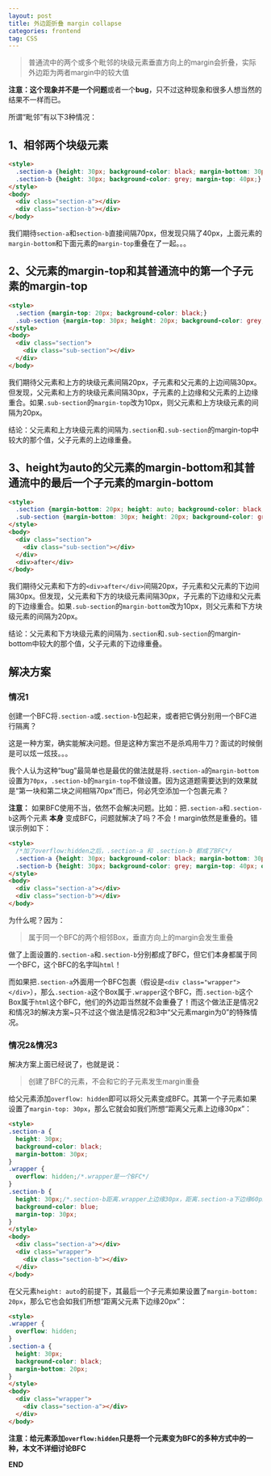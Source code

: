 ```yaml
---
layout: post
title: 外边距折叠 margin collapse
categories: frontend
tag: CSS
---
```


> 普通流中的两个或多个毗邻的块级元素垂直方向上的margin会折叠，实际外边距为两者margin中的较大值

**注意：**这个现象并不是一个**问题**或者一个**bug**，只不过这种现象和很多人想当然的结果不一样而已。

所谓“毗邻”有以下3种情况：

## 1、相邻两个块级元素

```html
<style>
  .section-a {height: 30px; background-color: black; margin-bottom: 30px;}
  .section-b {height: 30px; background-color: grey; margin-top: 40px;}
</style>
<body>
  <div class="section-a"></div>
  <div class="section-b"></div>
</body>
```

我们期待`section-a`和`section-b`直接间隔70px，但发现只隔了40px，上面元素的`margin-bottom`和下面元素的`margin-top`重叠在了一起。。。

## 2、父元素的margin-top和其普通流中的第一个子元素的margin-top

```html
<style>
  .section {margin-top: 20px; background-color: black;}
  .sub-section {margin-top: 30px; height: 20px; background-color: grey;}
</style>
<body>
  <div class="section">
    <div class="sub-section"></div>
  </div>
</body>
```
我们期待父元素和上方的块级元素间隔20px，子元素和父元素的上边间隔30px。但发现，父元素和上方的块级元素间隔30px，子元素的上边缘和父元素的上边缘重合。如果`.sub-section`的`margin-top`改为10px，则父元素和上方块级元素的间隔为20px。

结论：父元素和上方块级元素的间隔为`.section`和`.sub-section`的margin-top中较大的那个值，父子元素的上边缘重叠。

## 3、height为auto的父元素的margin-bottom和其普通流中的最后一个子元素的margin-bottom

```html
<style>
  .section {margin-bottom: 20px; height: auto; background-color: black;}
  .sub-section {margin-bottom: 30px; height: 20px; background-color: grey;}
</style>
<body>
  <div class="section">
    <div class="sub-section"></div>
  </div>
  <div>after</div>
</body>
```

我们期待父元素和下方的`<div>after</div>`间隔20px，子元素和父元素的下边间隔30px。但发现，父元素和下方的块级元素间隔30px，子元素的下边缘和父元素的下边缘重合。如果`.sub-section`的`margin-bottom`改为10px，则父元素和下方块级元素的间隔为20px。

结论：父元素和下方块级元素的间隔为`.section`和`.sub-section`的margin-bottom中较大的那个值，父子元素的下边缘重叠。

## 解决方案

### 情况1

创建一个BFC将`.section-a`或`.section-b`包起来，或者把它俩分别用一个BFC进行隔离？

这是一种方案，确实能解决问题。但是这种方案岂不是杀鸡用牛刀？面试的时候倒是可以炫一炫技。。。

我个人认为这种“bug”最简单也是最优的做法就是将`.section-a`的`margin-bottom`设置为`70px`，`.section-b`的`margin-top`不做设置。因为这道题需要达到的效果就是“第一块和第二块之间相隔70px”而已，何必凭空添加一个包裹元素？

**注意：** 如果BFC使用不当，依然不会解决问题。比如：把`.section-a`和`.section-b`这两个元素 **本身** 变成BFC，问题就解决了吗？不会！margin依然是重叠的。错误示例如下：

```html
<style>
  /*加了overflow:hidden之后，.section-a 和 .section-b 都成了BFC*/
  .section-a {height: 30px; background-color: black; margin-bottom: 30px; overflow: hidden;}
  .section-b {height: 30px; background-color: grey; margin-top: 40px; overflow:hidden;}
</style>
<body>
  <div class="section-a"></div>
  <div class="section-b"></div>
</body>
```

为什么呢？因为：

> 属于同一个BFC的两个相邻Box，垂直方向上的margin会发生重叠

做了上面设置的`.section-a`和`.section-b`分别都成了BFC，但它们本身都属于同一个BFC，这个BFC的名字叫`html`！

而如果把`.section-a`外面用一个BFC包裹（假设是`<div class="wrapper"></div>`），那么`.section-a`这个Box属于`.wrapper`这个BFC，而`.section-b`这个Box属于`html`这个BFC，他们的外边距当然就不会重叠了！而这个做法正是情况2和情况3的解决方案~只不过这个做法是情况2和3中“父元素margin为0”的特殊情况。

### 情况2&情况3

解决方案上面已经说了，也就是说：

> 创建了BFC的元素，不会和它的子元素发生margin重叠

给父元素添加`overflow: hidden`即可以将父元素变成BFC。其第一个子元素如果设置了`margin-top: 30px`，那么它就会如我们所想“距离父元素上边缘30px”：

```html
<style>
.section-a {
  height: 30px;
  background-color: black;
  margin-bottom: 30px;
}
.wrapper {
  overflow: hidden;/*.wrapper是一个BFC*/
}
.section-b {
  height: 30px;/*.section-b距离.wrapper上边缘30px，距离.section-a下边缘60px*/
  background-color: blue;
  margin-top: 30px;
}
</style>
<body>
  <div class="section-a"></div>
  <div class="wrapper">
    <div class="section-b"></div>
  </div>
</body>
```


在父元素`height: auto`的前提下，其最后一个子元素如果设置了`margin-bottom: 20px`，那么它也会如我们所想“距离父元素下边缘20px”：

```html
<style>
.wrapper {
  overflow: hidden;
}
.section-a {
  height: 30px;
  background-color: black;
  margin-bottom: 20px;
}
</style>
<body>
  <div class="wrapper">
    <div class="section-a"></div>
  </div>
</body>
```

**注意：给元素添加`overflow:hidden`只是将一个元素变为BFC的多种方式中的一种，本文不详细讨论BFC**

**END**